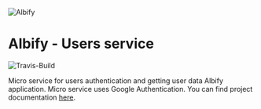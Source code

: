 ![Albify](https://raw.githubusercontent.com/anzemur/documentation/main/resources/logo-dark.png)
# Albify - Users service

![Travis-Build](https://travis-ci.com/RSOTeam13/users-service.svg?branch=main)
 
Micro service for users authentication and getting user data Albify application. Micro service uses Google Authentication. You can find project documentation [here](https://github.com/RSOTeam13/documentation).